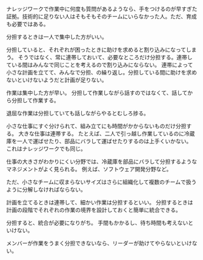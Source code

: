 ナレッジワークで作業中に何度も質問があるようなら、手をつけるのが早すぎた証拠。技術的に足りない人はそもそもそのチームにいらなかった人。ただ、育成も必要ではある。

分担するときは一人で集中した方がいい。

分担していると、それぞれが困ったときに助けを求めると割り込みになってしまう。
そうではなく、常に連帯しておいて、必要なところだけ分担する。連帯している間はみんなで同じことを考えるので割り込みにならない。
連帯によって小さな計画を立てて、みんなで分担、の繰り返し。分担している間に助けを求めないといけないようだと計画が足りない。

作業は集中した方が早い。
分担して作業しながら話すのではなくて、話してから分担して作業する。

退屈な作業は分担していても話しながらやるとむしろ捗る。

小さな仕事にすぐ分けられて、組み立てにも時間がかからないものだけ分担する。
大きな仕事は連帯する。
たとえば、二人で引っ越し作業しているのに冷蔵庫を一人で運ばせたり、部品にバラして運ばせたりするのは上手くいかない。
これはナレッジワークでも同じ。

仕事の大きさがわかりにくい分野では、冷蔵庫を部品にバラして分担するようなマネジメントがよく見られる。
例えば、ソフトウェア開発分野など。

ただ、小さなチームに収まらないサイズはさらに組織化して複数のチームで扱うように分解しなければならない。

計画を立てるときは連帯して、細かい作業は分担するといい。
分担するときは計画の段階でそれぞれの作業の境界を設計しておくと簡単に統合できる。

分担すると、統合が必要になりがち。
手間もかかるし、待ち時間も考えないといけない。

メンバーが作業をうまく分担できないなら、リーダーが助けてやらないといけない。
